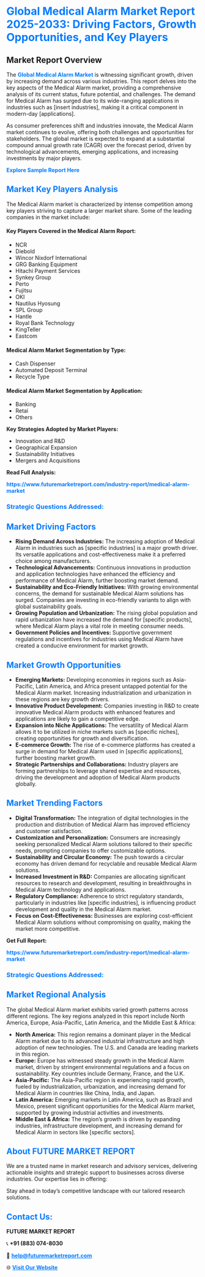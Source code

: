 <h1 style="color: #007BFF;">Global Medical Alarm Market Report 2025-2033: Driving Factors, Growth Opportunities, and Key Players</h1>

<section id="overview">
<h2>Market Report Overview</h2>
<p>The <a href="https://www.futuremarketreport.com/industry-report/medical-alarm-market" style="color: #007BFF; text-decoration: none;"><strong>Global Medical Alarm Market</strong></a> is witnessing significant growth, driven by increasing demand across various industries. This report delves into the key aspects of the Medical Alarm market, providing a comprehensive analysis of its current status, future potential, and challenges. The demand for Medical Alarm has surged due to its wide-ranging applications in industries such as [insert industries], making it a critical component in modern-day [applications].</p>
<p>As consumer preferences shift and industries innovate, the Medical Alarm market continues to evolve, offering both challenges and opportunities for stakeholders. The global market is expected to expand at a substantial compound annual growth rate (CAGR) over the forecast period, driven by technological advancements, emerging applications, and increasing investments by major players.</p>
</section>

<section id="overview">
<p><a href="https://www.futuremarketreport.com/request-sample/reportId=33660" style="color: #007BFF; text-decoration: none;"><strong>Explore Sample Report Here</strong></a></p>
</section>

<section id="key-players">
<h2 style="color: #007BFF;">Market Key Players Analysis</h2>
<p>The Medical Alarm market is characterized by intense competition among key players striving to capture a larger market share. Some of the leading companies in the market include:</p>
<h4>Key Players Covered in the Medical Alarm Report:</h4>
<ul><li>NCR</li><li>Diebold</li><li>Wincor Nixdorf International</li><li>GRG Banking Equipment</li><li>Hitachi Payment Services</li><li>Synkey Group</li><li>Perto</li><li>Fujitsu</li><li>OKI</li><li>Nautilus Hyosung</li><li>SPL Group</li><li>Hantle</li><li>Royal Bank Technology</li><li>KingTeller</li><li>Eastcom</li></ul>
<h4>Medical Alarm Market Segmentation by Type:</h4>
<ul><li>Cash Dispenser</li><li>Automated Deposit Terminal</li><li>Recycle Type</li></ul>

<h4>Medical Alarm Market Segmentation by Application:</h4>
<ul><li>Banking</li><li>Retai</li><li>Others</li></ul>
<p><strong>Key Strategies Adopted by Market Players:</strong></p>
<ul>
<li>Innovation and R&D</li>
<li>Geographical Expansion</li>
<li>Sustainability Initiatives</li>
<li>Mergers and Acquisitions</li>
</ul>
</section>

<section>
<p><strong>Read Full Analysis: </strong></p><a href="https://www.futuremarketreport.com/industry-report/medical-alarm-market" style="color: #007BFF; text-decoration: none;"><strong>https://www.futuremarketreport.com/industry-report/medical-alarm-market</strong></a>
<h3 style="color: #007BFF;">Strategic Questions Addressed:</h3>
</section>

<section id="driving-factors">
<h2 style="color: #007BFF;">Market Driving Factors</h2>
<ul>
<li><strong>Rising Demand Across Industries:</strong> The increasing adoption of Medical Alarm in industries such as [specific industries] is a major growth driver. Its versatile applications and cost-effectiveness make it a preferred choice among manufacturers.</li>
<li><strong>Technological Advancements:</strong> Continuous innovations in production and application technologies have enhanced the efficiency and performance of Medical Alarm, further boosting market demand.</li>
<li><strong>Sustainability and Eco-Friendly Initiatives:</strong> With growing environmental concerns, the demand for sustainable Medical Alarm solutions has surged. Companies are investing in eco-friendly variants to align with global sustainability goals.</li>
<li><strong>Growing Population and Urbanization:</strong> The rising global population and rapid urbanization have increased the demand for [specific products], where Medical Alarm plays a vital role in meeting consumer needs.</li>
<li><strong>Government Policies and Incentives:</strong> Supportive government regulations and incentives for industries using Medical Alarm have created a conducive environment for market growth.</li>
</ul>
</section>

<section id="growth-opportunities">
<h2 style="color: #007BFF;">Market Growth Opportunities</h2>
<ul>
<li><strong>Emerging Markets:</strong> Developing economies in regions such as Asia-Pacific, Latin America, and Africa present untapped potential for the Medical Alarm market. Increasing industrialization and urbanization in these regions are key growth drivers.</li>
<li><strong>Innovative Product Development:</strong> Companies investing in R&D to create innovative Medical Alarm products with enhanced features and applications are likely to gain a competitive edge.</li>
<li><strong>Expansion into Niche Applications:</strong> The versatility of Medical Alarm allows it to be utilized in niche markets such as [specific niches], creating opportunities for growth and diversification.</li>
<li><strong>E-commerce Growth:</strong> The rise of e-commerce platforms has created a surge in demand for Medical Alarm used in [specific applications], further boosting market growth.</li>
<li><strong>Strategic Partnerships and Collaborations:</strong> Industry players are forming partnerships to leverage shared expertise and resources, driving the development and adoption of Medical Alarm products globally.</li>
</ul>
</section>

<section id="trending-factors">
<h2 style="color: #007BFF;">Market Trending Factors</h2>
<ul>
<li><strong>Digital Transformation:</strong> The integration of digital technologies in the production and distribution of Medical Alarm has improved efficiency and customer satisfaction.</li>
<li><strong>Customization and Personalization:</strong> Consumers are increasingly seeking personalized Medical Alarm solutions tailored to their specific needs, prompting companies to offer customizable options.</li>
<li><strong>Sustainability and Circular Economy:</strong> The push towards a circular economy has driven demand for recyclable and reusable Medical Alarm solutions.</li>
<li><strong>Increased Investment in R&D:</strong> Companies are allocating significant resources to research and development, resulting in breakthroughs in Medical Alarm technology and applications.</li>
<li><strong>Regulatory Compliance:</strong> Adherence to strict regulatory standards, particularly in industries like [specific industries], is influencing product development and quality in the Medical Alarm market.</li>
<li><strong>Focus on Cost-Effectiveness:</strong> Businesses are exploring cost-efficient Medical Alarm solutions without compromising on quality, making the market more competitive.</li>
</ul>
</section>

<section>
<p><strong>Get Full Report: </strong></p><a href="https://www.futuremarketreport.com/industry-report/medical-alarm-market" style="color: #007BFF; text-decoration: none;"><strong>https://www.futuremarketreport.com/industry-report/medical-alarm-market</strong></a>
<h3 style="color: #007BFF;">Strategic Questions Addressed:</h3>
</section>


<section id="regional-analysis">
<h2 style="color: #007BFF;">Market Regional Analysis</h2>
<p>The global Medical Alarm market exhibits varied growth patterns across different regions. The key regions analyzed in this report include North America, Europe, Asia-Pacific, Latin America, and the Middle East & Africa:</p>
<ul>
<li><strong>North America:</strong> This region remains a dominant player in the Medical Alarm market due to its advanced industrial infrastructure and high adoption of new technologies. The U.S. and Canada are leading markets in this region.</li>
<li><strong>Europe:</strong> Europe has witnessed steady growth in the Medical Alarm market, driven by stringent environmental regulations and a focus on sustainability. Key countries include Germany, France, and the U.K.</li>
<li><strong>Asia-Pacific:</strong> The Asia-Pacific region is experiencing rapid growth, fueled by industrialization, urbanization, and increasing demand for Medical Alarm in countries like China, India, and Japan.</li>
<li><strong>Latin America:</strong> Emerging markets in Latin America, such as Brazil and Mexico, present significant opportunities for the Medical Alarm market, supported by growing industrial activities and investments.</li>
<li><strong>Middle East & Africa:</strong> The region’s growth is driven by expanding industries, infrastructure development, and increasing demand for Medical Alarm in sectors like [specific sectors].</li>
</ul>
</section>

<footer>
<h2 style="color: #007BFF;">About FUTURE MARKET REPORT</h2>
<p>We are a trusted name in market research and advisory services, delivering actionable insights and strategic support to businesses across diverse industries. Our expertise lies in offering:</p>

<p>Stay ahead in today’s competitive landscape with our tailored research solutions.</p>

<h2 style="color: #007BFF;">Contact Us:</h2>
<p><strong>FUTURE MARKET REPORT</strong></p>
<p>📞 <strong>+91 (883) 074-8030</strong></p>
<p>📧 <strong><a href="mailto:help@futuremarketreport.com" style="color: #007BFF;">help@futuremarketreport.com</a></strong></p>
<p>🌐 <strong><a href="https://www.futuremarketreport.com/" style="color: #007BFF;">Visit Our Website</a></strong></p>
</footer>